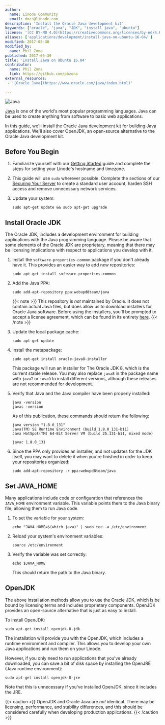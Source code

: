 ```yaml
---
author:
  name: Linode Community
  email: docs@linode.com
description: 'Install the Oracle Java development kit'
keywords: ["oracle", "java", "JDK", "install java", "ubuntu"]
license: '[CC BY-ND 4.0](https://creativecommons.org/licenses/by-nd/4.0)'
aliases: ['applications/development/install-java-on-ubuntu-16-04/']
modified: 2017-05-30
modified_by:
  name: Phil Zona
published: 2017-05-30
title: 'Install Java on Ubuntu 16.04'
contributor:
  name: Phil Zona
  link: https://github.com/pbzona
external_resources:
 - '[Oracle Java](https://www.oracle.com/java/index.html)'

---
```


![Java](/docs/assets/Install_Oracle_Java.jpg)

[Java](https://www.oracle.com/java/index.html) is one of the world's most popular programming languages. Java can be used to create anything from software to basic web applications. 

In this guide, we'll install the Oracle Java development kit for building Java applications. We'll also cover OpenJDK, an open-source alternative to the Oracle Java development kit. 

## Before You Begin

1.  Familiarize yourself with our [Getting Started](/docs/getting-started) guide and complete the steps for setting your Linode's hostname and timezone.

2.  This guide will use `sudo` wherever possible. Complete the sections of our [Securing Your Server](/docs/security/securing-your-server) to create a standard user account, harden SSH access and remove unnecessary network services.

3.  Update your system:

        sudo apt-get update && sudo apt-get upgrade

## Install Oracle JDK

The Oracle JDK, includes a development environment for building applications with the Java programming language. Please be aware that some elements of the Oracle JDK are proprietary, meaning that there may be licensing implications with respect to applications you develop with it.

1.  Install the `software-properties-common` package if you don't already have it. This provides an easier way to add new repositories:

        sudo apt-get install software-properties-common

2.  Add the Java PPA:

        sudo add-apt-repository ppa:webupd8team/java

    {{< note >}}
This repository is *not* maintained by Oracle. It does not contain actual Java files, but does allow us to download installers for Oracle Java software. Before using the installers, you'll be prompted to accept a license agreement, which can be found in its entirety [here](http://www.oracle.com/technetwork/java/javase/terms/license/index.html).
{{< /note >}}

3.  Update the local package cache:

        sudo apt-get update

4.  Install the metapackage:

        sudo apt-get install oracle-java8-installer

    This package will run an installer for The Oracle JDK 8, which is the current stable release. You may also replace `java8` in the package name with `java7` or `java9` to install different versions, although these releases are not recommended for development.

5.  Verify that Java and the Java compiler have been properly installed:

        java -version
        javac -version

    As of this publication, these commands should return the following:

        java version "1.8.0_131"
        Java(TM) SE Runtime Environment (build 1.8.0_131-b11)
        Java HotSpot(TM) 64-Bit Server VM (build 25.131-b11, mixed mode)

        javac 1.8.0_131

6.  Since the PPA only provides an installer, and not updates for the JDK itself, you may want to delete it when you're finished in order to keep your repositories organized:

        sudo add-apt-repository -r ppa:webupd8team/java

## Set JAVA_HOME

Many applications include code or configuration that references the `JAVA_HOME` environment variable. This variable points them to the Java binary file, allowing them to run Java code.

1.  To set the variable for your system:

        echo "JAVA_HOME=$(which java)" | sudo tee -a /etc/environment

2.  Reload your system's environment variables:

        source /etc/environment

3.  Verify the variable was set correctly:

        echo $JAVA_HOME

    This should return the path to the Java binary. 

## OpenJDK

The above installation methods allow you to use the Oracle JDK, which is be bound by licensing terms and includes proprietary components. OpenJDK provides an open-source alternative that is just as easy to install.

To install OpenJDK:

    sudo apt-get install openjdk-8-jdk

The installation will provide you with the OpenJDK, which includes a runtime environment and compiler. This allows you to develop your own Java applications and run them on your Linode.

However, if you only need to run applications that you've already downloaded, you can save a bit of disk space by installing the OpenJRE (Java runtime environment):

    sudo apt-get install openjdk-8-jre

Note that this is unnecessary if you've installed OpenJDK, since it includes the JRE.

{{< caution >}}
OpenJDK and Oracle Java are *not* identical. There may be licensing, performance, and stability differences, and this should be considered carefully when developing production applications.
{{< /caution >}}

